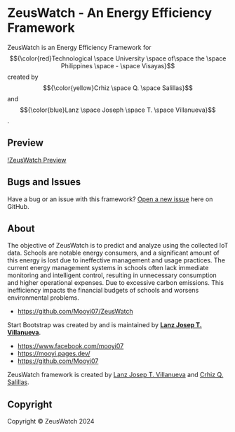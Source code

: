 # ZeusWatch - An Energy Efficiency Framework 

ZeusWatch is an Energy Efficiency Framework for 
$${\color{red}Technological \space University \space of\space the \space Philippines \space - \space Visayas}$$ 
created by 
$${\color{yellow}Crhiz \space Q. \space Salillas}$$ and 
$${\color{blue}Lanz \space Joseph  \space T. \space Villanueva}$$.

## Preview

[!ZeusWatch Preview](main/img/readmePrev.png)

## Bugs and Issues

Have a bug or an issue with this framework? [Open a new issue](https://github.com/Mooyi07/ZeusWatch/issues) here on GitHub.

## About

The objective of ZeusWatch is to predict and analyze using the collected IoT data. Schools are notable energy consumers, and a significant amount of this energy is lost due to ineffective management and usage practices.  The current energy management systems in schools often lack immediate monitoring and intelligent control, resulting in unnecessary consumption and higher operational expenses.  Due to excessive carbon emissions. This inefficiency impacts the financial budgets of schools and worsens environmental problems.

* <https://github.com/Mooyi07/ZeusWatch>

Start Bootstrap was created by and is maintained by **[Lanz Josep T. Villanueva](https://www.facebook.com/mooyi07)**.

* <https://www.facebook.com/mooyi07>
* <https://mooyi.pages.dev/>
* <https://github.com/Mooyi07>

ZeusWatch framework is created by [Lanz Josep T. Villanueva](https://www.facebook.com/mooyi07) and [Crhiz Q. Salillas](https://www.facebook.com/crhiz15).

## Copyright

Copyright &copy; ZeusWatch 2024
